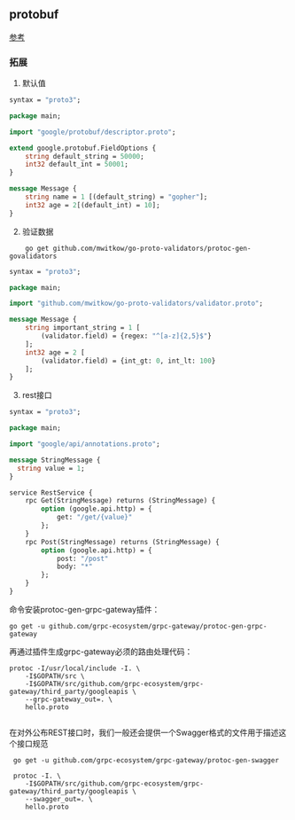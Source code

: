 ## protobuf

[参考](https://github.com/chai2010/advanced-go-programming-book/blob/master/ch4-rpc/ch4-06-grpc-ext.md)

### 拓展

1. 默认值

```proto
syntax = "proto3";

package main;

import "google/protobuf/descriptor.proto";

extend google.protobuf.FieldOptions {
	string default_string = 50000;
	int32 default_int = 50001;
}

message Message {
	string name = 1 [(default_string) = "gopher"];
	int32 age = 2[(default_int) = 10];
}
```

2. 验证数据

```shell
    go get github.com/mwitkow/go-proto-validators/protoc-gen-govalidators
```

```proto
syntax = "proto3";

package main;

import "github.com/mwitkow/go-proto-validators/validator.proto";

message Message {
	string important_string = 1 [
		(validator.field) = {regex: "^[a-z]{2,5}$"}
	];
	int32 age = 2 [
		(validator.field) = {int_gt: 0, int_lt: 100}
	];
}

```

3. rest接口

```proto
syntax = "proto3";

package main;

import "google/api/annotations.proto";

message StringMessage {
  string value = 1;
}

service RestService {
	rpc Get(StringMessage) returns (StringMessage) {
		option (google.api.http) = {
			get: "/get/{value}"
		};
	}
	rpc Post(StringMessage) returns (StringMessage) {
		option (google.api.http) = {
			post: "/post"
			body: "*"
		};
	}
}

```

命令安装protoc-gen-grpc-gateway插件：

```shell
go get -u github.com/grpc-ecosystem/grpc-gateway/protoc-gen-grpc-gateway

```
再通过插件生成grpc-gateway必须的路由处理代码：

```shell
protoc -I/usr/local/include -I. \
	-I$GOPATH/src \
	-I$GOPATH/src/github.com/grpc-ecosystem/grpc-gateway/third_party/googleapis \
	--grpc-gateway_out=. \
	hello.proto
	
```
在对外公布REST接口时，我们一般还会提供一个Swagger格式的文件用于描述这个接口规范

```shell
 go get -u github.com/grpc-ecosystem/grpc-gateway/protoc-gen-swagger

 protoc -I. \
	-I$GOPATH/src/github.com/grpc-ecosystem/grpc-gateway/third_party/googleapis \
	--swagger_out=. \
	hello.proto
	
```